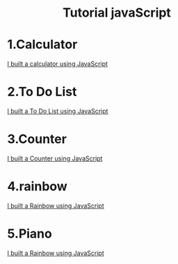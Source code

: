 <div align="center">
 
 # Tutorial javaScript
 
</div>

# 1.Calculator
[I built a calculator using JavaScript](https://github.com/zeynabizadi/calculator)
# 2.To Do List
[I built a To Do List using JavaScript](https://github.com/zeynabizadi/to-do-list)
# 3.Counter
[I built a Counter using JavaScript](https://github.com/zeynabizadi/Counter-project)
# 4.rainbow
[I built a Rainbow using JavaScript](https://github.com/zeynabizadi/rainbow)
# 5.Piano
[I built a Rainbow using JavaScript](https://github.com/zeynabizadi/)
